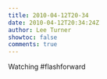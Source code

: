 ```yaml
---
title: 2010-04-12T20-34
date: 2010-04-12T20:34:24Z
author: Lee Turner
showtoc: false
comments: true
---
```


Watching #flashforward

